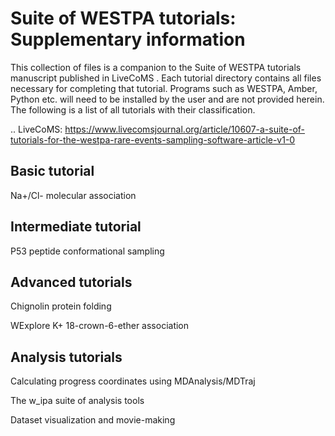 # Suite of WESTPA tutorials: Supplementary information
This collection of files is a companion to the Suite of WESTPA tutorials manuscript published in LiveCoMS . Each tutorial directory contains
all files necessary for completing that tutorial. Programs such as WESTPA, Amber, Python etc. will need to be 
installed by the user and are not provided herein. The following is a list of all tutorials with their 
classification.

..  LiveCoMS: https://www.livecomsjournal.org/article/10607-a-suite-of-tutorials-for-the-westpa-rare-events-sampling-software-article-v1-0 

## Basic tutorial

Na+/Cl- molecular association

## Intermediate tutorial

P53 peptide conformational sampling

## Advanced tutorials

Chignolin protein folding

WExplore K+ 18-crown-6-ether association

## Analysis tutorials

Calculating progress coordinates using MDAnalysis/MDTraj

The w\_ipa suite of analysis tools

Dataset visualization and movie-making
